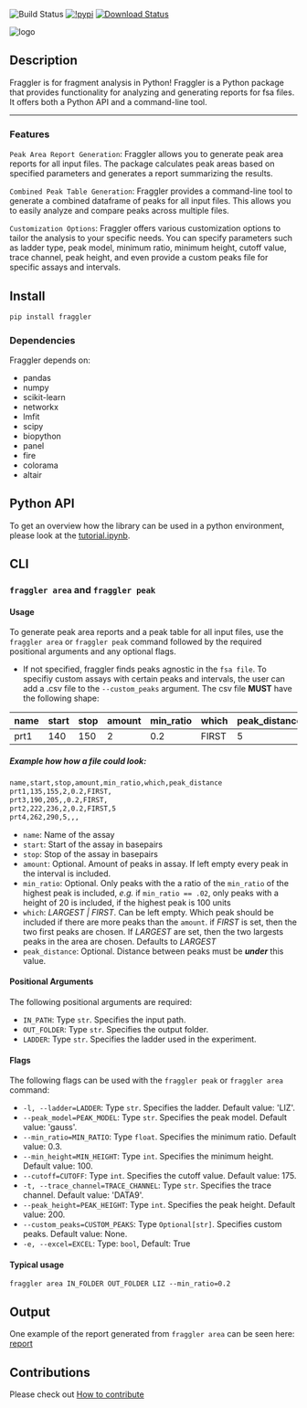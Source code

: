 ![Build Status](https://github.com/willros/fraggler/actions/workflows/pdoc.yaml/badge.svg)
[![!pypi](https://img.shields.io/pypi/v/fraggler?color=cyan)](https://pypi.org/project/fraggler/)
[![Download Status](https://static.pepy.tech/badge/fraggler)](https://pypi.python.org/pypi/fraggler/)

![logo](examples/logo.png)

## Description
Fraggler is for fragment analysis in Python!
Fraggler is a Python package that provides functionality for analyzing and generating reports for fsa files. It offers both a Python API and a command-line tool.

----------------

### Features
`Peak Area Report Generation`: Fraggler allows you to generate peak area reports for all input files. The package calculates peak areas based on specified parameters and generates a report summarizing the results.

`Combined Peak Table Generation`: Fraggler provides a command-line tool to generate a combined dataframe of peaks for all input files. This allows you to easily analyze and compare peaks across multiple files.

`Customization Options`: Fraggler offers various customization options to tailor the analysis to your specific needs. You can specify parameters such as ladder type, peak model, minimum ratio, minimum height, cutoff value, trace channel, peak height, and even provide a custom peaks file for specific assays and intervals.

## Install

```bash
pip install fraggler
```

### Dependencies
Fraggler depends on:
- pandas
- numpy
- scikit-learn
- networkx
- lmfit
- scipy
- biopython
- panel
- fire
- colorama
- altair

## Python API

To get an overview how the library can be used in a python environment, please look at the [tutorial.ipynb](demo/tutorial.ipynb).


## CLI
### `fraggler area` and `fraggler peak`

#### Usage
To generate peak area reports and a peak table for all input files, use the `fraggler area` or `fraggler peak` command followed by the required positional arguments and any optional flags.

- If not specified, fraggler finds peaks agnostic in the `fsa file`. To specifiy custom assays with certain peaks and intervals, the user can add a .csv file to the `--custom_peaks` argument. The csv file **MUST** have the following shape:

| name | start | stop | amount | min_ratio | which | peak_distance |
|------|-------|------|--------|-----------|-------|---------------|
| prt1 | 140   | 150  | 2      | 0.2       | FIRST | 5             |

##### Example how how a file could look:
```txt 
name,start,stop,amount,min_ratio,which,peak_distance
prt1,135,155,2,0.2,FIRST,
prt3,190,205,,0.2,FIRST,
prt2,222,236,2,0.2,FIRST,5
prt4,262,290,5,,,
```

- `name`: Name of the assay
- `start`: Start of the assay in basepairs
- `stop`: Stop of the assay in basepairs
- `amount`: Optional. Amount of peaks in assay. If left empty every peak in the interval is included. 
- `min_ratio`: Optional. Only peaks with the a ratio of the `min_ratio` of the highest peak is included, *e.g.* if `min_ratio == .02`, only peaks with a height of 20 is included, if the highest peak is 100 units
- `which`: *LARGEST | FIRST*. Can be left empty. Which peak should be included if there are more peaks than the `amount`. if *FIRST* is set, then the two first peaks are chosen. If *LARGEST* are set, then the two largests peaks in the area are chosen. Defaults to *LARGEST*
- `peak_distance`: Optional. Distance between peaks must be ***under*** this value.


#### Positional Arguments
The following positional arguments are required:

- `IN_PATH`: Type `str`. Specifies the input path.
- `OUT_FOLDER`: Type `str`. Specifies the output folder.
- `LADDER`: Type `str`. Specifies the ladder used in the experiment.

#### Flags
The following flags can be used with the `fraggler peak` or `fraggler area` command:

- `-l, --ladder=LADDER`: Type `str`. Specifies the ladder. Default value: 'LIZ'.
- `--peak_model=PEAK_MODEL`: Type `str`. Specifies the peak model. Default value: 'gauss'.
- `--min_ratio=MIN_RATIO`: Type `float`. Specifies the minimum ratio. Default value: 0.3.
- `--min_height=MIN_HEIGHT`: Type `int`. Specifies the minimum height. Default value: 100.
- `--cutoff=CUTOFF`: Type `int`. Specifies the cutoff value. Default value: 175.
- `-t, --trace_channel=TRACE_CHANNEL`: Type `str`. Specifies the trace channel. Default value: 'DATA9'.
- `--peak_height=PEAK_HEIGHT`: Type `int`. Specifies the peak height. Default value: 200.
- `--custom_peaks=CUSTOM_PEAKS`: Type `Optional[str]`. Specifies custom peaks. Default value: None.
- `-e, --excel=EXCEL`: Type: `bool`, Default: True

#### Typical usage
```console
fraggler area IN_FOLDER OUT_FOLDER LIZ --min_ratio=0.2 
```

## Output
One example of the report generated from `fraggler area` can be seen here: [report](examples/multiplex_fraggler_area.html)

## Contributions
Please check out [How to contribute](CONTRIBUTION.md)
